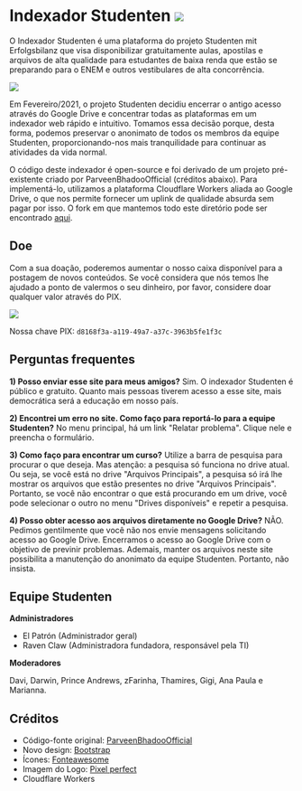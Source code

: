 # Indexador Studenten [![](https://data.jsdelivr.com/v1/package/gh/projetostudenten/Google-Drive-Index/badge)](https://www.jsdelivr.com/package/gh/projetostudenten/Google-Drive-Index)

O Indexador Studenten é uma plataforma do projeto Studenten mit Erfolgsbilanz que visa disponibilizar gratuitamente aulas, apostilas e arquivos de alta qualidade para estudantes de baixa renda que estão se preparando para o ENEM e outros vestibulares de alta concorrência. 

![](https://github.com/projetostudenten/Google-Drive-Index/blob/master/images/logo-preta.png?raw=true)

Em Fevereiro/2021, o projeto Studenten decidiu encerrar o antigo acesso através do Google Drive e concentrar todas as plataformas em um indexador web rápido e intuitivo. Tomamos essa decisão porque, desta forma, podemos preservar o anonimato de todos os membros da equipe Studenten, proporcionando-nos mais tranquilidade para continuar as atividades da vida normal.

O código deste indexador é open-source e foi derivado de um projeto pré-existente criado por ParveenBhadooOfficial (créditos abaixo). Para implementá-lo, utilizamos a plataforma Cloudflare Workers aliada ao Google Drive, o que nos permite fornecer um uplink de qualidade absurda sem pagar por isso. O fork em que mantemos todo este diretório pode ser encontrado [aqui](https://github.com/projetostudenten/Google-Drive-Index).

## Doe

Com a sua doação, poderemos aumentar o nosso caixa disponível para a postagem de novos conteúdos. Se você considera que nós temos lhe ajudado a ponto de valermos o seu dinheiro, por favor, considere doar qualquer valor através do PIX.

![](https://github.com/projetostudenten/Google-Drive-Index/blob/master/images/logo_pix.png?raw=true)

Nossa chave PIX: ```d8168f3a-a119-49a7-a37c-3963b5fe1f3c```

## Perguntas frequentes

**1) Posso enviar esse site para meus amigos?** Sim. O indexador Studenten é público e gratuito. Quanto mais pessoas tiverem acesso a esse site, mais democrática será a educação em nosso país.

**2) Encontrei um erro no site. Como faço para reportá-lo para a equipe Studenten?** No menu principal, há um link "Relatar problema". Clique nele e preencha o formulário.

**3) Como faço para encontrar um curso?** Utilize a barra de pesquisa para procurar o que deseja. Mas atenção: a pesquisa só funciona no drive atual. Ou seja, se você está no drive "Arquivos Principais", a pesquisa só irá lhe mostrar os arquivos que estão presentes no drive "Arquivos Principais". Portanto, se você não encontrar o que está procurando em um drive, você pode selecionar o outro no menu "Drives disponíveis" e repetir a pesquisa.

**4) Posso obter acesso aos arquivos diretamente no Google Drive?** NÃO. Pedimos gentilmente que você não nos envie mensagens solicitando acesso ao Google Drive. Encerramos o acesso ao Google Drive com o objetivo de previnir problemas. Ademais, manter os arquivos neste site possibilita a manutenção do anonimato da equipe Studenten. Portanto, não insista.

## Equipe Studenten

**Administradores**
* El Patrón (Administrador geral) 
* Raven Claw (Administradora fundadora, responsável pela TI)

**Moderadores**

Davi, Darwin, Prince Andrews, zFarinha, Thamires, Gigi, Ana Paula e Marianna.

## Créditos

* Código-fonte original: [ParveenBhadooOfficial](https://github.com/ParveenBhadooOfficial/Google-Drive-Index)
* Novo design: [Bootstrap](https://getbootstrap.com)
* Ícones: [Fonteawesome](https://fontawesome.com/)
* Imagem do Logo: [Pixel perfect](https://www.flaticon.com/authors/pixel-perfect)
* Cloudflare Workers
